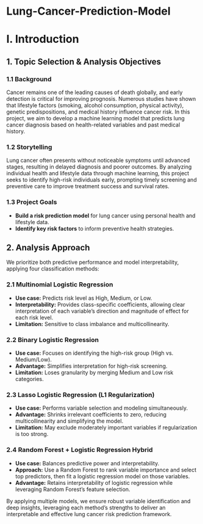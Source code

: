 # Lung-Cancer-Prediction-Model

# I. Introduction

## 1. Topic Selection & Analysis Objectives

### 1.1 Background

Cancer remains one of the leading causes of death globally, and early detection is critical for improving prognosis. Numerous studies have shown that lifestyle factors (smoking, alcohol consumption, physical activity), genetic predispositions, and medical history influence cancer risk. In this project, we aim to develop a machine learning model that predicts lung cancer diagnosis based on health-related variables and past medical history.

### 1.2 Storytelling

Lung cancer often presents without noticeable symptoms until advanced stages, resulting in delayed diagnosis and poorer outcomes. By analyzing individual health and lifestyle data through machine learning, this project seeks to identify high-risk individuals early, prompting timely screening and preventive care to improve treatment success and survival rates.

### 1.3 Project Goals

* **Build a risk prediction model** for lung cancer using personal health and lifestyle data.
* **Identify key risk factors** to inform preventive health strategies.

## 2. Analysis Approach

We prioritize both predictive performance and model interpretability, applying four classification methods:

### 2.1 Multinomial Logistic Regression

* **Use case:** Predicts risk level as High, Medium, or Low.
* **Interpretability:** Provides class-specific coefficients, allowing clear interpretation of each variable’s direction and magnitude of effect for each risk level.
* **Limitation:** Sensitive to class imbalance and multicollinearity.

### 2.2 Binary Logistic Regression

* **Use case:** Focuses on identifying the high-risk group (High vs. Medium/Low).
* **Advantage:** Simplifies interpretation for high-risk screening.
* **Limitation:** Loses granularity by merging Medium and Low risk categories.

### 2.3 Lasso Logistic Regression (L1 Regularization)

* **Use case:** Performs variable selection and modeling simultaneously.
* **Advantage:** Shrinks irrelevant coefficients to zero, reducing multicollinearity and simplifying the model.
* **Limitation:** May exclude moderately important variables if regularization is too strong.

### 2.4 Random Forest + Logistic Regression Hybrid

* **Use case:** Balances predictive power and interpretability.
* **Approach:** Use a Random Forest to rank variable importance and select top predictors, then fit a logistic regression model on those variables.
* **Advantage:** Retains interpretability of logistic regression while leveraging Random Forest’s feature selection.

By applying multiple models, we ensure robust variable identification and deep insights, leveraging each method’s strengths to deliver an interpretable and effective lung cancer risk prediction framework.
